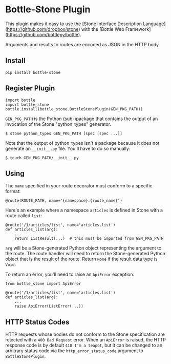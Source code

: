 # Bottle-Stone Plugin

This plugin makes it easy to use the [Stone Interface Description Language]
(https://github.com/dropbox/stone) with the [Bottle Web Framework]
(https://github.com/bottlepy/bottle).

Arguments and results to routes are encoded as JSON in the HTTP body.

## Install

    pip install bottle-stone

## Register Plugin

    import bottle
    import bottle_stone
    bottle.install(bottle_stone.BottleStonePlugin(GEN_PKG_PATH))

`GEN_PKG_PATH` is the Python (sub-)package that contains the output of an
invocation of the Stone "python_types" generator.

    $ stone python_types GEN_PKG_PATH [spec [spec ...]]

Note that the output of python_types isn't a package because it does not
generate an `__init__.py` file. You'll have to do so manually:

    $ touch GEN_PKG_PATH/__init__.py

## Using

The `name` specified in your route decorator must conform to a specific format:

    @route(ROUTE_PATH, name='{namespace}.{route_name}')

Here's an example where a namespace `articles` is defined in Stone with a route
called `list`:

    @route('/1/articles/list', name='articles.list')
    def articles_list(arg):
        ...
        return ListResult(...)  # this must be imported from GEN_PKG_PATH

`arg` will be a Stone-generated Python object representing the argument to the
route. The route handler will need to return the Stone-generated Python object
that is the result of the route. Return `None` if the result data type is
`Void`.

To return an error, you'll need to raise an `ApiError` exception:

    from bottle_stone import ApiError

    @route('/1/articles/list', name='articles.list')
    def articles_list(arg):
        ...
        raise ApiError(ListError(...))

## HTTP Status Codes

HTTP requests whose bodies do not conform to the Stone specification are
rejected with a `400 Bad Request` error. When an `ApiError` is raised, the HTTP
response code is by default `418 I'm a teapot`, but it can be changed to an
arbitrary status code via the `http_error_status_code` argument to
`BottleStonePlugin`.
